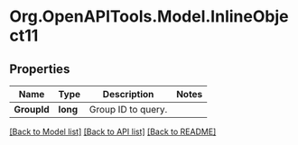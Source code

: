 # Org.OpenAPITools.Model.InlineObject11
## Properties

Name | Type | Description | Notes
------------ | ------------- | ------------- | -------------
**GroupId** | **long** | Group ID to query. | 

[[Back to Model list]](../README.md#documentation-for-models) [[Back to API list]](../README.md#documentation-for-api-endpoints) [[Back to README]](../README.md)

